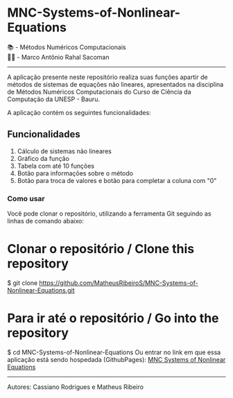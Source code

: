 # MNC-Systems-of-Nonlinear-Equations


📚 - Métodos Numéricos Computacionais  
👨‍🏫 - Marco Antônio Rahal Sacoman

---

A aplicação presente neste repositório realiza suas funções apartir de métodos de sistemas de equações não lineares, apresentados na disciplina de Métodos Numéricos Computacionais do Curso de Ciência da Computação da UNESP - Bauru.

A aplicação contém os seguintes  funcionalidades:

## Funcionalidades

1. Cálculo de sistemas não lineares
2. Gráfico da função
3. Tabela com até 10 funções
4. Botão para informações sobre o método
5. Botão para troca de valores e botão para completar a coluna com "0"


### Como usar

Você pode clonar o repositório, utilizando a ferramenta Git seguindo as linhas de comando abaixo:
# Clonar o repositório / Clone this repository
$ git clone https://github.com/MatheusRibeiroS/MNC-Systems-of-Nonlinear-Equations.git

# Para ir até o repositório / Go into the repository
$ cd MNC-Systems-of-Nonlinear-Equations
Ou entrar no link em que essa aplicação está sendo hospedada (GithubPages): [MNC Systems of Nonlinear Equations](https://matheusribeiros.github.io/MNC-Systems-of-Nonlinear-Equations/)

---

Autores: Cassiano Rodrigues e Matheus Ribeiro